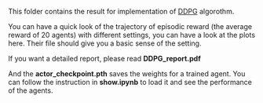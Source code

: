 This folder contains the result for implementation of [DDPG](https://arxiv.org/abs/1509.02971) algorothm.

You can have a quick look of the trajectory of episodic reward (the average reward of 20 agents) with different settings, you can have a look at the plots here. Their file should give you a basic sense of the setting.

If you want a detailed report, please read **DDPG_report.pdf**

And the **actor_checkpoint.pth** saves the weights for a trained agent. You can follow the instruction in **show.ipynb** to load it and see the performance of the agents.
